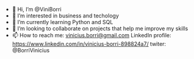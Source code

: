 - 👋 Hi, I’m @ViniBorri
- 👀 I’m interested in business and techology
- 🌱 I’m currently learning Python and SQL
- 💞️ I’m looking to collaborate on projects that help me improve my skills
- 📫 How to reach me:
vinicius.borri@gmail.com
LinkedIn profile: https://www.linkedin.com/in/vinicius-borri-898824a7/
twiter: @BorriVinicius

<!---
ViniBorri/ViniBorri is a ✨ special ✨ repository because its `README.md` (this file) appears on your GitHub profile.
You can click the Preview link to take a look at your changes.
--->
